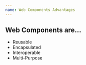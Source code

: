 ```yaml
---
name: Web Components Advantages
---
```


## Web Components are...

<ul>
  <li>Reusable</li>
  <li>Encapsulated</li>
  <li>Interoperable</li>
  <li>Multi-Purpose</li>
</ul>

